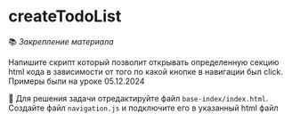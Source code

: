 # createTodoList 

📚 _Закрепление материала_

Напишите скрипт который позволит открывать определенную секцию html кода в зависимости от того по какой кнопке в навигации был click. Примеры были на уроке 05.12.2024

📝 Для решения задачи отредактируйте файл `base-index/index.html`. Создайте файл `navigation.js` и подключите его в указанный html файл


